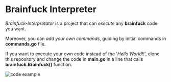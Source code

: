 # Brainfuck Interpreter
_Brainfuck-Interpretator_ is a project that can _execute_ any **brainfuck** code you want.

Moreover, you can _add your own commands_, guiding by initial commands in **commands.go** file.

If you want to execute your own code instead of the '_Hello World!!_', clone this repository and change the code in **main.go** in a line that calls **brainfuck.Brainfuck()** function.

![code example](https://user-images.githubusercontent.com/40440883/159159417-af8bf1dd-8264-45fc-85ea-97aa12e4a4e9.jpg)
